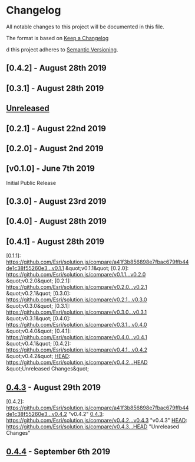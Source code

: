# Changelog

All notable changes to this project will be documented in this file.

The format is based on [Keep a Changelog](http://keepachangelog.com/en/1.0.0/)

d this project adheres to [Semantic Versioning](http://semver.org/spec/v2.0.0.html).

## [0.4.2] - August 28th 2019

## [0.3.1] - August 28th 2019



## [Unreleased][HEAD]



## [0.2.1] - August 22nd 2019



## [0.2.0] - August 2nd 2019



## [v0.1.0] - June 7th 2019

Initial Public Release

## [0.3.0] - August 23rd 2019



## [0.4.0] - August 28th 2019



## [0.4.1] - August 28th 2019



[0.1.1]: https://github.com/Esri/solution.js/compare/a41f3b856898e7fbac679ffb44de1c38f55260e3...v0.1.1 &amp;quot;v0.1.1&amp;quot;
[0.2.0]: https://github.com/Esri/solution.js/compare/v0.1.1...v0.2.0 &amp;quot;v0.2.0&amp;quot;
[0.2.1]: https://github.com/Esri/solution.js/compare/v0.2.0...v0.2.1 &amp;quot;v0.2.1&amp;quot;
[0.3.0]: https://github.com/Esri/solution.js/compare/v0.2.1...v0.3.0 &amp;quot;v0.3.0&amp;quot;
[0.3.1]: https://github.com/Esri/solution.js/compare/v0.3.0...v0.3.1 &amp;quot;v0.3.1&amp;quot;
[0.4.0]: https://github.com/Esri/solution.js/compare/v0.3.1...v0.4.0 &amp;quot;v0.4.0&amp;quot;
[0.4.1]: https://github.com/Esri/solution.js/compare/v0.4.0...v0.4.1 &amp;quot;v0.4.1&amp;quot;
[0.4.2]: https://github.com/Esri/solution.js/compare/v0.4.1...v0.4.2 &amp;quot;v0.4.2&amp;quot;
[HEAD]: https://github.com/Esri/solution.js/compare/v0.4.2...HEAD &amp;quot;Unreleased Changes&amp;quot;

## [0.4.3] - August 29th 2019

[0.4.2]: https://github.com/Esri/solution.js/compare/a41f3b856898e7fbac679ffb44de1c38f55260e3...v0.4.2 &quot;v0.4.2&quot;
[0.4.3]: https://github.com/Esri/solution.js/compare/v0.4.2...v0.4.3 &quot;v0.4.3&quot;
[HEAD]: https://github.com/Esri/solution.js/compare/v0.4.3...HEAD &quot;Unreleased Changes&quot;

## [0.4.4] - September 6th 2019

[0.4.3]: https://github.com/Esri/solution.js/compare/a41f3b856898e7fbac679ffb44de1c38f55260e3...v0.4.3 "v0.4.3"
[0.4.4]: https://github.com/Esri/solution.js/compare/v0.4.3...v0.4.4 "v0.4.4"
[HEAD]: https://github.com/Esri/solution.js/compare/v0.4.4...HEAD "Unreleased Changes"
